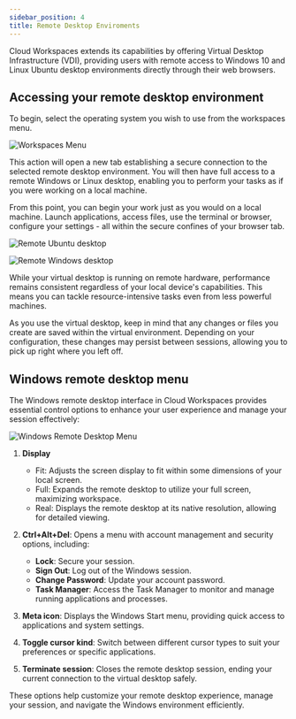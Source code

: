 ```yaml
---
sidebar_position: 4
title: Remote Desktop Enviroments
---
```



Cloud Workspaces extends its capabilities by offering Virtual Desktop Infrastructure (VDI), providing users with remote access to Windows 10 and Linux Ubuntu desktop environments directly through their web browsers.

## Accessing your remote desktop environment

To begin, select the operating system you wish to use from the workspaces menu.

![Workspaces Menu](/img/workspaces/workpsace-screen.png)

This action will open a new tab establishing a secure connection to the selected remote desktop environment. You will then have full access to a remote Windows or Linux desktop, enabling you to perform your tasks as if you were working on a local machine.

From this point, you can begin your work just as you would on a local machine. Launch applications, access files, use the terminal or browser, configure your settings - all within the secure confines of your browser tab.

![Remote Ubuntu desktop](/img/workspaces/ubuntu-screen.png)

![Remote Windows desktop](/img/workspaces/windows-screen.png)

While your virtual desktop is running on remote hardware, performance remains consistent regardless of your local device's capabilities. This means you can tackle resource-intensive tasks even from less powerful machines.

As you use the virtual desktop, keep in mind that any changes or files you create are saved within the virtual environment. Depending on your configuration, these changes may persist between sessions, allowing you to pick up right where you left off.

## Windows remote desktop menu

The Windows remote desktop interface in Cloud Workspaces provides essential control options to enhance your user experience and manage your session effectively:

![Windows Remote Desktop Menu](/img/workspaces/windows-menu.png)

1. **Display**
   - Fit: Adjusts the screen display to fit within some dimensions of your local screen.
   - Full: Expands the remote desktop to utilize your full screen, maximizing workspace.
   - Real: Displays the remote desktop at its native resolution, allowing for detailed viewing.

2. **Ctrl+Alt+Del**: Opens a menu with account management and security options, including:
   - **Lock**: Secure your session.
   - **Sign Out**: Log out of the Windows session.
   - **Change Password**: Update your account password.
   - **Task Manager**: Access the Task Manager to monitor and manage running applications and processes.

3. **Meta icon**: Displays the Windows Start menu, providing quick access to applications and system settings.

4. **Toggle cursor kind**: Switch between different cursor types to suit your preferences or specific applications.

5. **Terminate session**: Closes the remote desktop session, ending your current connection to the virtual desktop safely.

These options help customize your remote desktop experience, manage your session, and navigate the Windows environment efficiently.